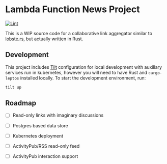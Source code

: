 # Lambda Function News Project

[![Lint](https://github.com/actualwitch/news/actions/workflows/lint.yml/badge.svg)](https://github.com/actualwitch/news/actions/workflows/lint.yml)

This is a WIP source code for a collaborative link aggregator similar to [lobste.rs](https://lobste.rs/), but actually written in Rust.

## Development

This project includes [Tilt](https://tilt.dev/) configuration for local development with auxillary services run in kubernetes, however you will need to have Rust and `cargo-leptos` installed locally. To start the development environment, run:

```sh
tilt up
```

## Roadmap

- [ ] Read-only links with imaginary discussions
- [ ] Postgres based data store
- [ ] Kubernetes deployment
- [ ] ActivityPub/RSS read-only feed
- [ ] ActivityPub interaction support

